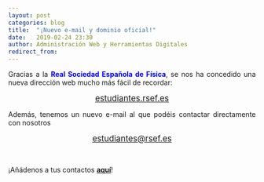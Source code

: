 ```yaml
---
layout: post
categories: blog
title:  "¡Nuevo e-mail y dominio oficial!"
date:   2019-02-24 23:30
author: Administración Web y Herramientas Digitales
redirect_from:
---
```


<p style="text-align: justify;">
  Gracias a la <span style="color:blue;font-weight:bold">Real Sociedad Española de Física</span>, se nos ha concedido una nueva dirección web mucho más fácil de recordar:
</p>

<center><big><bold><a href="https://estudiantes.rsef.es">estudiantes.rsef.es</a></bold></big></center>

<p style="text-align: justify;">
  Además, tenemos un nuevo e-mail al que podéis contactar directamente con nosotros
</p>

<center><big><bold><a href="mailto:estudiantes@rsef.es">estudiantes@rsef.es</a></bold></big></center>
<p>
  &nbsp;
</p>
<p style="text-align: centery;">
  ¡Añádenos a tus contactos <span style="color:red;font-weight:bold"><a href="https://www.google.com/contacts">aquí</a></span>!
</p>
